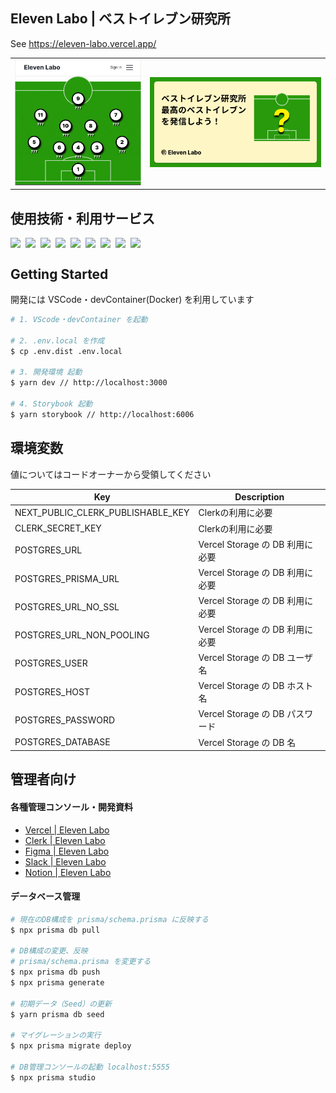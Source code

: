 ## Eleven Labo | ベストイレブン研究所

See https://eleven-labo.vercel.app/

<table>
  <tr>
    <td><img src="./public/readme/concept1.gif"></td>
    <td><img src="./public/readme/concept2.jpg"></td>
  </tr>
</table>


## 使用技術・利用サービス

<div style="display:flex; gap:8px">
  <img src="https://img.shields.io/badge/-Vercel-000000?style=flat&logoColor=white&logo=vercel">
  <img src="https://img.shields.io/badge/-PostgreSQL-4169E1?style=flat&logoColor=white&logo=postgreSQL">
  <img src="https://img.shields.io/badge/-Clerk-6C47FF?style=flat&logoColor=white&logo=clerk">
  <img src="https://img.shields.io/badge/-TypeScript-007ACC?style=flat&logoColor=white&logo=typescript">
  <img src="https://img.shields.io/badge/-Next.js-000000?style=flat&logoColor=white&logo=nextdotjs">
  <img src="https://img.shields.io/badge/-Figma-F24E1E?style=flat&logoColor=white&logo=figma">
  <img src="https://img.shields.io/badge/-Storybook-FF4785?style=flat&logoColor=white&logo=storybook">
  <img src="https://img.shields.io/badge/-Chakura%20UI-319795?style=flat&logoColor=white&logo=chakraui">
  <img src="https://img.shields.io/badge/-Visual%20Studio%20Code-5C2D91?style=flat&logoColor=white&logo=visual-studio">
</div>


## Getting Started

開発には VSCode・devContainer(Docker) を利用しています

```sh
# 1. VScode・devContainer を起動

# 2. .env.local を作成
$ cp .env.dist .env.local

# 3. 開発環境 起動
$ yarn dev // http://localhost:3000

# 4. Storybook 起動
$ yarn storybook // http://localhost:6006
```


## 環境変数

値についてはコードオーナーから受領してください

| Key | Description |
| ---- | ---- |
| NEXT_PUBLIC_CLERK_PUBLISHABLE_KEY | Clerkの利用に必要 |
| CLERK_SECRET_KEY | Clerkの利用に必要 |
| POSTGRES_URL | Vercel Storage の DB 利用に必要 |
| POSTGRES_PRISMA_URL | Vercel Storage の DB 利用に必要 |
| POSTGRES_URL_NO_SSL | Vercel Storage の DB 利用に必要 |
| POSTGRES_URL_NON_POOLING | Vercel Storage の DB 利用に必要 |
| POSTGRES_USER | Vercel Storage の DB ユーザ名 |
| POSTGRES_HOST | Vercel Storage の DB ホスト名 |
| POSTGRES_PASSWORD | Vercel Storage の DB パスワード |
| POSTGRES_DATABASE | Vercel Storage の DB 名 |


## 管理者向け

#### 各種管理コンソール・開発資料

- [Vercel | Eleven Labo](https://vercel.com/kenshuhoris-projects/eleven-labo)
- [Clerk | Eleven Labo](https://dashboard.clerk.com/apps/app_2iii3RLAoJrF3EfkSUtBqWRtcGl/instances/ins_2iii3P9Y06xFeEr9Di1hvyPVDGA)
- [Figma | Eleven Labo](https://www.figma.com/files/team/1378738534124220787/project/239964492?fuid=1378738532096732362)
- [Slack | Eleven Labo](https://app.slack.com/client/T07DC044G0K/C07DEHMA1V2)
- [Notion | Eleven Labo](https://www.notion.so/8a1c7f326a074d19b8ea66bc5bd22937)


#### データベース管理

```sh
# 現在のDB構成を prisma/schema.prisma に反映する
$ npx prisma db pull

# DB構成の変更、反映
# prisma/schema.prisma を変更する
$ npx prisma db push
$ npx prisma generate

# 初期データ（Seed）の更新
$ yarn prisma db seed

# マイグレーションの実行
$ npx prisma migrate deploy

# DB管理コンソールの起動 localhost:5555
$ npx prisma studio
```
